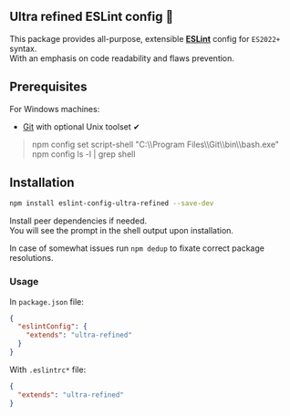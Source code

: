 Ultra refined ESLint config 📜
---
This package provides all-purpose, extensible **[ESLint](https://eslint.org/)** config for `ES2022+` syntax.  
With an emphasis on code readability and flaws prevention.

## Prerequisites

For Windows machines:

* [Git](https://gitforwindows.org/) with optional Unix toolset ✔

> npm config set script-shell "C:\\\Program Files\\\Git\\\bin\\\bash.exe"  
> npm config ls -l | grep shell

## Installation

```bash
npm install eslint-config-ultra-refined --save-dev
```

Install peer dependencies if needed.  
You will see the prompt in the shell output upon installation.

In case of somewhat issues run `npm dedup` to fixate correct package resolutions.

### Usage

In `package.json` file:

```json
{
  "eslintConfig": {
    "extends": "ultra-refined"
  }
}
```

With `.eslintrc*` file:

```json
{
  "extends": "ultra-refined"
}
```
